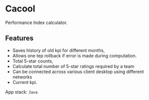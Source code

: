 # Cacool
Performance Index calculator.

## Features
* Saves history of old kpi for different months, 
* Allows one tep rollback if error is made during computation.
* Total 5-star counts, 
* Calculate total number of 5-star ratings required by a team
* Can be connected across various client desktop using different networks 
* Current kpi. 


App stack: `Java`
